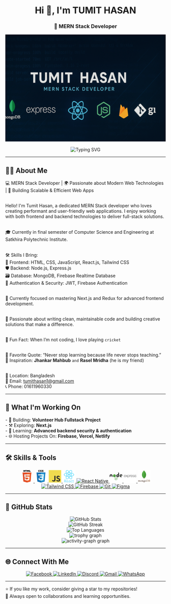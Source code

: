 <h1 align="center">Hi 👋, I'm TUMIT HASAN</h1>
<h3 align="center">🚀 MERN Stack Developer</h3>


<p align="center">
  <img src="assets/banner.png" alt="Tumit Hasan Banner" />
</p>

<p align="center">
  <img src="https://readme-typing-svg.herokuapp.com?font=Fira+Code&weight=500&size=22&pause=1000&color=0D98BA&center=true&vCenter=true&width=500&lines=React+Developer+💙;MERN+Stack+💻;Open+Source+Contributor+🌱;Passionate+About+Learning+📚;Always+Coding+%F0%9F%92%BB" alt="Typing SVG" />
</p>

---

## 🧑‍💼 About Me

<p align="left">
💻 MERN Stack Developer | 🌍 Passionate about Modern Web Technologies | 🚀 Building Scalable & Efficient Web Apps<br><br>

Hello! I'm Tumit Hasan, a dedicated MERN Stack developer who loves creating performant and user-friendly web applications. I enjoy working with both frontend and backend technologies to deliver full-stack solutions.<br><br>

🎓 Currently in final semester of Computer Science and Engineering at Satkhira Polytechnic Institute.<br><br>

🛠️ Skills I Bring:<br>
🌈 Frontend: HTML, CSS, JavaScript, React.js, Tailwind CSS<br>
🛡️ Backend: Node.js, Express.js<br>
🗃️ Database: MongoDB, Firebase Realtime Database<br>
🔐 Authentication & Security: JWT, Firebase Authentication<br><br>

🎯 Currently focused on mastering Next.js and Redux for advanced frontend development.<br><br>

🎨 Passionate about writing clean, maintainable code and building creative solutions that make a difference.<br><br>

🏏 Fun Fact: When I’m not coding, I love playing ```cricket```<br><br>

🌟 Favorite Quote: “Never stop learning because life never stops teaching.”<br>
🌟 Inspiration: **Jhankar Mahbub** ```and``` **Rasel Mridha** (he is my friend) <br><br>

📍 Location: Bangladesh<br>
📧 Email: <a href="mailto:tumithasan1@gmail.com">tumithasan1@gmail.com</a><br>
📞 Phone: 01611960330
</p>

---

## 🚀 What I'm Working On

<p align="left">
- 🔭 Building: <b>Volunteer Hub Fullstack Project</b><br>
- ⚒️ Exploring: <b>Next.js</b><br>
- 🧪 Learning: <b>Advanced backend security & authentication</b><br>
- 🌐 Hosting Projects On: <b>Firebase, Vercel, Netlify</b>
</p>

---

## 🛠️ Skills & Tools

<p align="center"> 
  <a href="https://developer.mozilla.org/en-US/docs/Web/HTML" target="_blank" rel="noreferrer"> <img src="https://raw.githubusercontent.com/devicons/devicon/master/icons/html5/html5-original-wordmark.svg" alt="HTML5" width="40" height="40"/> </a>
  <a href="https://www.w3schools.com/css/" target="_blank" rel="noreferrer"> <img src="https://raw.githubusercontent.com/devicons/devicon/master/icons/css3/css3-original-wordmark.svg" alt="CSS3" width="40" height="40"/> </a>
  <a href="https://developer.mozilla.org/en-US/docs/Web/JavaScript" target="_blank" rel="noreferrer"> <img src="https://raw.githubusercontent.com/devicons/devicon/master/icons/javascript/javascript-original.svg" alt="JavaScript" width="40" height="40"/> </a>
  <a href="https://reactjs.org/" target="_blank" rel="noreferrer"> <img src="https://raw.githubusercontent.com/devicons/devicon/master/icons/react/react-original-wordmark.svg" alt="React" width="40" height="40"/> </a>
  <a href="https://reactnative.dev/" target="_blank" rel="noreferrer"> <img src="https://reactnative.dev/img/header_logo.svg" alt="React Native" width="40" height="40"/> </a>
  <a href="https://nodejs.org/" target="_blank" rel="noreferrer"> <img src="https://raw.githubusercontent.com/devicons/devicon/master/icons/nodejs/nodejs-original-wordmark.svg" alt="Node.js" width="40" height="40"/> </a>
  <a href="https://expressjs.com/" target="_blank" rel="noreferrer"> <img src="https://raw.githubusercontent.com/devicons/devicon/master/icons/express/express-original-wordmark.svg" alt="Express" width="40" height="40"/> </a> 
  <a href="https://www.mongodb.com/" target="_blank" rel="noreferrer"> <img src="https://raw.githubusercontent.com/devicons/devicon/master/icons/mongodb/mongodb-original-wordmark.svg" alt="MongoDB" width="40" height="40"/> </a> 
  <a href="https://tailwindcss.com/" target="_blank" rel="noreferrer"> <img src="https://www.vectorlogo.zone/logos/tailwindcss/tailwindcss-icon.svg" alt="Tailwind CSS" width="40" height="40"/> </a>
  <a href="https://firebase.google.com/" target="_blank" rel="noreferrer"> <img src="https://www.vectorlogo.zone/logos/firebase/firebase-icon.svg" alt="Firebase" width="40" height="40"/> </a>
  <a href="https://git-scm.com/" target="_blank" rel="noreferrer"> <img src="https://www.vectorlogo.zone/logos/git-scm/git-scm-icon.svg" alt="Git" width="40" height="40"/> </a> 
  <a href="https://www.figma.com/" target="_blank" rel="noreferrer"> <img src="https://www.vectorlogo.zone/logos/figma/figma-icon.svg" alt="Figma" width="40" height="40"/> </a>
</p>

---

## 🌟 GitHub Stats

<p align="center">
  <img src="https://github-readme-stats.vercel.app/api?username=tumit-h-r-75&show_icons=true&theme=radical" alt="GitHub Stats" />
  <br />
  <img src="https://github-readme-streak-stats.herokuapp.com?username=tumit-h-r-75&theme=radical" alt="GitHub Streak" />
  <br />
  <img src="https://github-readme-stats.vercel.app/api/top-langs/?username=tumit-h-r-75&layout=compact&theme=radical" alt="Top Languages" />
  <br/>
  <img src="https://github-profile-trophy.vercel.app?username=tumit-h-r-75&theme=dracula&column=-1&row=1&margin-w=8&margin-h=8&no-bg=false&no-frame=false&order=4" height="150" alt="trophy graph"  />
  <br/>
  <img src="https://github-readme-activity-graph.vercel.app/graph?username=tumit-h-r-75&radius=16&theme=react&area=true&order=5" height="300" alt="activity-graph graph"  />
</p>

---

## 🌐 Connect With Me

<p align="center">
  <a href="https://fb.com/tumit.hasan.rafi" target="_blank" rel="noopener noreferrer">
    <img src="https://img.shields.io/badge/Facebook-%231877F2.svg?style=for-the-badge&logo=facebook&logoColor=white" alt="Facebook" />
  </a>
  <a href="https://www.linkedin.com/in/tumit-hasan/" target="_blank" rel="noopener noreferrer">
    <img src="https://img.shields.io/badge/LinkedIn-%230077B5.svg?style=for-the-badge&logo=linkedin&logoColor=white" alt="LinkedIn" />
  </a>
  <a href="https://discord.gg/tumit_hasan" target="_blank" rel="noopener noreferrer">
    <img src="https://img.shields.io/badge/Discord-%237289DA.svg?style=for-the-badge&logo=discord&logoColor=white" alt="Discord" />
  </a>
  <a href="mailto:tumithasan1@gmail.com" target="_blank" rel="noopener noreferrer">
    <img src="https://img.shields.io/badge/Gmail-D14836?style=for-the-badge&logo=gmail&logoColor=white" alt="Gmail" />
  </a>
  <a href="https://wa.me/8801611960330" target="_blank" rel="noopener noreferrer">
    <img src="https://img.shields.io/badge/WhatsApp-25D366?style=for-the-badge&logo=whatsapp&logoColor=white" alt="WhatsApp" />
  </a>
</p>

---

⭐️ If you like my work, consider giving a star to my repositories!  
🤝 Always open to collaborations and learning opportunities.
